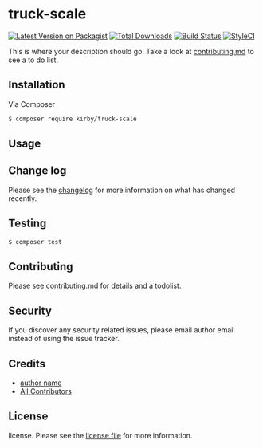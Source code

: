 # truck-scale

[![Latest Version on Packagist][ico-version]][link-packagist]
[![Total Downloads][ico-downloads]][link-downloads]
[![Build Status][ico-travis]][link-travis]
[![StyleCI][ico-styleci]][link-styleci]

This is where your description should go. Take a look at [contributing.md](contributing.md) to see a to do list.

## Installation

Via Composer

``` bash
$ composer require kirby/truck-scale
```

## Usage

## Change log

Please see the [changelog](changelog.md) for more information on what has changed recently.

## Testing

``` bash
$ composer test
```

## Contributing

Please see [contributing.md](contributing.md) for details and a todolist.

## Security

If you discover any security related issues, please email author email instead of using the issue tracker.

## Credits

- [author name][link-author]
- [All Contributors][link-contributors]

## License

license. Please see the [license file](license.md) for more information.

[ico-version]: https://img.shields.io/packagist/v/kirby/truck-scale.svg?style=flat-square
[ico-downloads]: https://img.shields.io/packagist/dt/kirby/truck-scale.svg?style=flat-square
[ico-travis]: https://img.shields.io/travis/kirby/truck-scale/master.svg?style=flat-square
[ico-styleci]: https://styleci.io/repos/12345678/shield

[link-packagist]: https://packagist.org/packages/kirby/truck-scale
[link-downloads]: https://packagist.org/packages/kirby/truck-scale
[link-travis]: https://travis-ci.org/kirby/truck-scale
[link-styleci]: https://styleci.io/repos/12345678
[link-author]: https://github.com/kirby
[link-contributors]: ../../contributors

